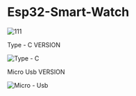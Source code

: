 # Esp32-Smart-Watch

![111](https://user-images.githubusercontent.com/25906435/189542023-1603a028-cf37-4d41-806b-5cc71415823f.gif)


Type - C VERSION

![Type - C](https://user-images.githubusercontent.com/25906435/187034068-0aeca3d4-d5c5-4e43-9fbd-cf7b8ad7db33.png)


Micro Usb VERSION

![Micro - Usb](https://user-images.githubusercontent.com/25906435/187034163-e04427e9-be96-4ccd-b630-7f2a81e79877.png)
